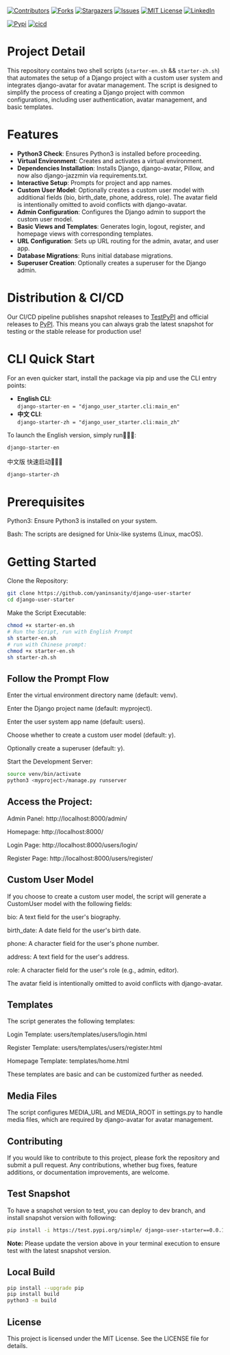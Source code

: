 <a id="readme-top"></a>

[![Contributors][contributors-shield]][contributors-url]
[![Forks][forks-shield]][forks-url]
[![Stargazers][stars-shield]][stars-url]
[![Issues][issues-shield]][issues-url]
[![MIT License][license-shield]][license-url]
[![LinkedIn][linkedin-shield]][linkedin-url]

[![Pypi][pypi-img]][pypi-url]
[![cicd][cicd-img]][cicd]



[contributors-shield]: https://img.shields.io/github/contributors/othneildrew/Best-README-Template.svg?style=for-the-badge
[contributors-url]: https://github.com/yaninsanity/django-user-starter/graphs/contributors
[forks-shield]: https://img.shields.io/github/forks/othneildrew/Best-README-Template.svg?style=for-the-badge
[forks-url]: https://github.com/yaninsanity/django-user-starter/forks
[stars-shield]: https://img.shields.io/github/stars/othneildrew/Best-README-Template.svg?style=for-the-badge
[stars-url]: https://github.com/yaninsanity/django-user-starter/stargazers
[issues-shield]: https://img.shields.io/github/issues/othneildrew/Best-README-Template.svg?style=for-the-badge
[issues-url]: https://github.com/yaninsanity/django-user-starter/issues
[license-shield]: https://img.shields.io/github/license/othneildrew/Best-README-Template.svg?style=for-the-badge
[license-url]: https://github.com/yaninsanity/django-user-starter/blob/main/LICENSE
[linkedin-shield]: https://img.shields.io/badge/-LinkedIn-black.svg?style=for-the-badge&logo=linkedin&colorB=555
[linkedin-url]: https://www.linkedin.com/in/zerenyan/
[pypi-img]: https://badge.fury.io/py/readme-renderer.svg
[cicd-img]: https://github.com/pypa/readme_renderer/actions/workflows/ci.yml/badge.svg
[pypi-url]: https://pypi.org/project/django-user-starter
[cicd]: https://github.com/yaninsanity/django-user-starter/actions/workflows/deploy.yml






# Project Detail
This repository contains two shell scripts (`starter-en.sh` && `starter-zh.sh`) that automates the setup of a Django project with a custom user system and integrates django-avatar for avatar management. The script is designed to simplify the process of creating a Django project with common configurations, including user authentication, avatar management, and basic templates.

# Features
- **Python3 Check**: Ensures Python3 is installed before proceeding.
- **Virtual Environment**: Creates and activates a virtual environment.
- **Dependencies Installation**: Installs Django, django-avatar, Pillow, and now also django-jazzmin via requirements.txt.
- **Interactive Setup**: Prompts for project and app names.
- **Custom User Model**: Optionally creates a custom user model with additional fields (bio, birth_date, phone, address, role). The avatar field is intentionally omitted to avoid conflicts with django-avatar.
- **Admin Configuration**: Configures the Django admin to support the custom user model.
- **Basic Views and Templates**: Generates login, logout, register, and homepage views with corresponding templates.
- **URL Configuration**: Sets up URL routing for the admin, avatar, and user app.
- **Database Migrations**: Runs initial database migrations.
- **Superuser Creation**: Optionally creates a superuser for the Django admin.


# Distribution & CI/CD
Our CI/CD pipeline publishes snapshot releases to [TestPyPI](https://test.pypi.org/project/django-user-starter/) and official releases to [PyPI](https://pypi.org/project/django-user-starter/). This means you can always grab the latest snapshot for testing or the stable release for production use!

# CLI Quick Start
For an even quicker start, install the package via pip and use the CLI entry points:
- **English CLI**:  
  `django-starter-en = "django_user_starter.cli:main_en"`
- **中文 CLI**:  
  `django-starter-zh = "django_user_starter.cli:main_zh"`

To launch the English version, simply run🚀🚀🚀:
```bash
django-starter-en
```
中文版 快速启动🚀🚀🚀 
```bash
django-starter-zh
```
# Prerequisites
Python3: Ensure Python3 is installed on your system.

Bash: The scripts are designed for Unix-like systems (Linux, macOS).

# Getting Started
Clone the Repository:

```bash
git clone https://github.com/yaninsanity/django-user-starter
cd django-user-starter
```
Make the Script Executable:

```bash
chmod +x starter-en.sh
# Run the Script, run with English Prompt
sh starter-en.sh
# run with Chinese prompt:
chmod +x starter-en.sh
sh starter-zh.sh
```

## Follow the Prompt Flow

Enter the virtual environment directory name (default: venv).

Enter the Django project name (default: myproject).

Enter the user system app name (default: users).

Choose whether to create a custom user model (default: y).

Optionally create a superuser (default: y).

Start the Development Server:

```bash
source venv/bin/activate
python3 <myproject>/manage.py runserver
```

## Access the Project:

Admin Panel: http://localhost:8000/admin/

Homepage: http://localhost:8000/

Login Page: http://localhost:8000/users/login/

Register Page: http://localhost:8000/users/register/

## Custom User Model
If you choose to create a custom user model, the script will generate a CustomUser model with the following fields:

bio: A text field for the user's biography.

birth_date: A date field for the user's birth date.

phone: A character field for the user's phone number.

address: A text field for the user's address.

role: A character field for the user's role (e.g., admin, editor).

The avatar field is intentionally omitted to avoid conflicts with django-avatar.

## Templates
The script generates the following templates:

Login Template: users/templates/users/login.html

Register Template: users/templates/users/register.html

Homepage Template: templates/home.html

These templates are basic and can be customized further as needed.

## Media Files
The script configures MEDIA_URL and MEDIA_ROOT in settings.py to handle media files, which are required by django-avatar for avatar management.


## Contributing
If you would like to contribute to this project, please fork the repository and submit a pull request. Any contributions, whether bug fixes, feature additions, or documentation improvements, are welcome.

## Test Snapshot
To have a snapshot version to test, you can deploy to dev branch, and install snapshot version with following:

```bash
pip install -i https://test.pypi.org/simple/ django-user-starter==0.0.1.post17 --extra-index-url https://pypi.org/simple django-user-starter
```

<b>Note:</b> Please update the version above in your terminal execution to ensure test with the latest snapshot version.

## Local Build 

```bash
pip install --upgrade pip
pip install build
python3 -m build
```


## License
This project is licensed under the MIT License. See the LICENSE file for details.
